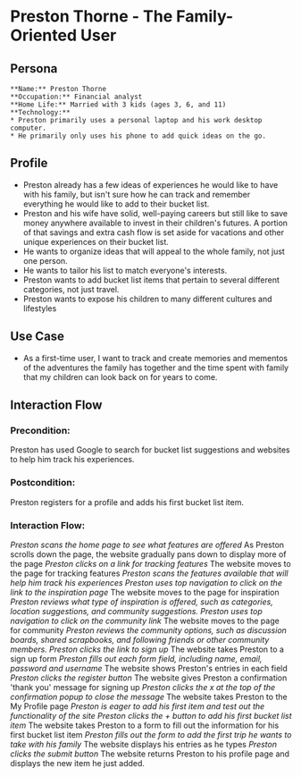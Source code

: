 # Preston Thorne - The Family-Oriented User

## Persona
    **Name:** Preston Thorne
    **Occupation:** Financial analyst
    **Home Life:** Married with 3 kids (ages 3, 6, and 11)
    **Technology:** 
    * Preston primarily uses a personal laptop and his work desktop computer. 
    * He primarily only uses his phone to add quick ideas on the go. 

## Profile
* Preston already has a few ideas of experiences he would like to have with his family, but isn't sure how he can track and remember everything he would like to add to their bucket list.
* Preston and his wife have solid, well-paying careers but still like to save money anywhere available to invest in their children's futures. A portion of that savings and extra cash flow is set aside for vacations and other unique experiences on their bucket list.
* He wants to organize ideas that will appeal to the whole family, not just one person. 
* He wants to tailor his list to match everyone's interests.
* Preston wants to add bucket list items that pertain to several different categories, not just travel. 
* Preston wants to expose his children to many different cultures and lifestyles

## Use Case
* As a first-time user, I want to track and create memories and mementos of the adventures the family has together and the time spent with family that my children can look back on for years to come.

## Interaction Flow

### Precondition:
Preston has used Google to search for bucket list suggestions and websites to help him track his experiences. 
### Postcondition:
Preston registers for a profile and adds his first bucket list item.
### Interaction Flow: 
*Preston scans the home page to see what features are offered*
As Preston scrolls down the page, the website gradually pans down to display more of the page
*Preston clicks on a link for tracking features*
The website moves to the page for tracking features
*Preston scans the features available that will help him track his experiences*
*Preston uses top navigation to click on the link to the inspiration page*
The website moves to the page for inspiration
*Preston reviews what type of inspiration is offered, such as categories, location suggestions, and community suggestions.*
*Preston uses top navigation to click on the community link*
The website moves to the page for community
*Preston reviews the community options, such as discussion boards, shared scrapbooks, and following friends or other community members.*
*Preston clicks the link to sign up*
The website takes Preston to a sign up form
*Preston fills out each form field, including name, email, password and username*
The website shows Preston's entries in each field
*Preston clicks the register button*
The website gives Preston a confirmation 'thank you' message for signing up
*Preston clicks the x at the top of the confirmation popup to close the message*
The website takes Preston to the My Profile page
*Preston is eager to add his first item and test out the functionality of the site*
*Preston clicks the + button to add his first bucket list item*
The website takes Preston to a form to fill out the information for his first bucket list item
*Preston fills out the form to add the first trip he wants to take with his family*
The website displays his entries as he types
*Preston clicks the submit button*
The website returns Preston to his profile page and displays the new item he just added. 